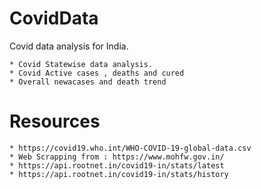 # CovidData
Covid data analysis for India.

	* Covid Statewise data analysis.	
	* Covid Active cases , deaths and cured 	
	* Overall newacases and death trend
# Resources
	
	* https://covid19.who.int/WHO-COVID-19-global-data.csv
	* Web Scrapping from : https://www.mohfw.gov.in/
	* https://api.rootnet.in/covid19-in/stats/latest
	* https://api.rootnet.in/covid19-in/stats/history
